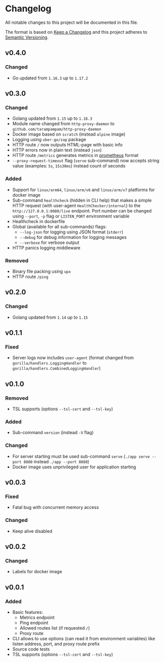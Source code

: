 # Changelog

All notable changes to this project will be documented in this file.

The format is based on [Keep a Changelog][keepachangelog] and this project adheres to [Semantic Versioning][semver].

## v0.4.0

### Changed

- Go updated from `1.16.3` up to `1.17.2`

## v0.3.0

### Changed

- Golang updated from `1.15` up to `1.16.3`
- Module name changed from `http-proxy-daemon` to `github.com/tarampampam/http-proxy-daemon`
- Docker image based on `scratch` (instead `alpine` image)
- Logging using `uber-go/zap` package
- HTTP route `/` now outputs HTML-page with basic info
- HTTP errors now in plain text (instead `json`)
- HTTP route `/metrics` generates metrics in [prometheus](https://github.com/prometheus) format
- `--proxy-request-timeout` flag (`serve` sub-command) now accepts string value (examples: `5s`, `15s30ms`) instead count of seconds

### Added

- Support for `linux/arm64`, `linux/arm/v6` and `linux/arm/v7` platforms for docker image
- Sub-command `healthcheck` (hidden in CLI help) that makes a simple HTTP request (with user-agent `HealthChecker/internal`) to the `http://127.0.0.1:8080/live` endpoint. Port number can be changed using `--port`, `-p` flag or `LISTEN_PORT` environment variable
- Healthcheck in dockerfile
- Global (available for all sub-commands) flags:
  - `--log-json` for logging using JSON format (`stderr`)
  - `--debug` for debug information for logging messages
  - `--verbose` for verbose output
- HTTP panics logging middleware

### Removed

- Binary file packing using `upx`
- HTTP route `/ping`

## v0.2.0

### Changed

- Golang updated from `1.14` up to `1.15`

## v0.1.1

### Fixed

- Server logs now includes `user-agent` (format changed from `gorilla/handlers.LoggingHandler` to `gorilla/handlers.CombinedLoggingHandler`)

## v0.1.0

### Removed

- TSL supports (options `--tsl-cert` and `--tsl-key`)

### Added

- Sub-command `version` (instead `-V` flag)

### Changed

- For server starting must be used sub-command `serve` (`./app serve --port 8080` instead `./app --port 8080`)
- Docker image uses unprivileged user for application starting

## v0.0.3

### Fixed

- Fatal bug with concurrent memory access

### Changed

- Keep alive disabled

## v0.0.2

### Changed

- Labels for docker image

## v0.0.1

### Added

- Basic features:
  - Metrics endpoint
  - Ping endpoint
  - Allowed routes list (if requested `/`)
  - Proxy route
- CLI allows to use options (can read it from environment variables) like listen address, port, and proxy route prefix
- Source code tests
- TSL supports (options `--tsl-cert` and `--tsl-key`)

[keepachangelog]:https://keepachangelog.com/en/1.0.0/
[semver]:https://semver.org/spec/v2.0.0.html
